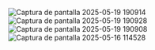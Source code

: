 ![Captura de pantalla 2025-05-19 190914](https://github.com/user-attachments/assets/e09965bd-7dcb-4f09-be4d-d447f68c877a)
![Captura de pantalla 2025-05-19 190928](https://github.com/user-attachments/assets/93e2df23-48f9-44ec-bda1-56960eadb717)
![Captura de pantalla 2025-05-19 190908](https://github.com/user-attachments/assets/5ba58bdd-0a1e-4e89-8da0-331da4f256ab)
![Captura de pantalla 2025-05-16 114528](https://github.com/user-attachments/assets/60bd881b-ca52-41a4-9e61-452ec5e27b13)
